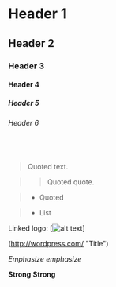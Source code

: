 # Header 1

## Header 2

### Header 3 

#### Header 4 ####

##### Header 5 #####

###### Header 6 ######

	

> Quoted text.

> > Quoted quote.



> * Quoted 

> * List

Linked logo: [![alt text](/wp-smaller.png)]

(http://wordpress.com/ "Title")

*Emphasize* _emphasize_

**Strong** __Strong__
